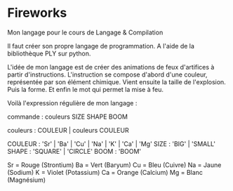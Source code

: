 # Fireworks
Mon langage pour le cours de Langage & Compilation

Il faut créer son propre langage de programmation.
A l'aide de la bibliothèque PLY sur python.

L'idée de mon langage est de créer des animations de feux d'artifices à partir d'instructions.
L'instruction se compose d'abord d'une couleur, représentée par son élément chimique.
Vient ensuite la taille de l'explosion.
Puis la forme.
Et enfin le mot qui permet la mise à feu.

Voilà l'expression régulière de mon langage :

commande : couleurs SIZE SHAPE BOOM

couleurs : COULEUR
         | couleurs COULEUR

COULEUR : 'Sr' | 'Ba' | 'Cu' | 'Na' | 'K' | 'Ca' | 'Mg'
SIZE : 'BIG' | 'SMALL'
SHAPE : 'SQUARE' | 'CIRCLE'
BOOM : 'BOOM'


Sr = Rouge   (Strontium)
Ba = Vert    (Baryum)
Cu = Bleu    (Cuivre)
Na = Jaune   (Sodium)
K  = Violet  (Potassium)
Ca = Orange  (Calcium)
Mg = Blanc   (Magnésium)
